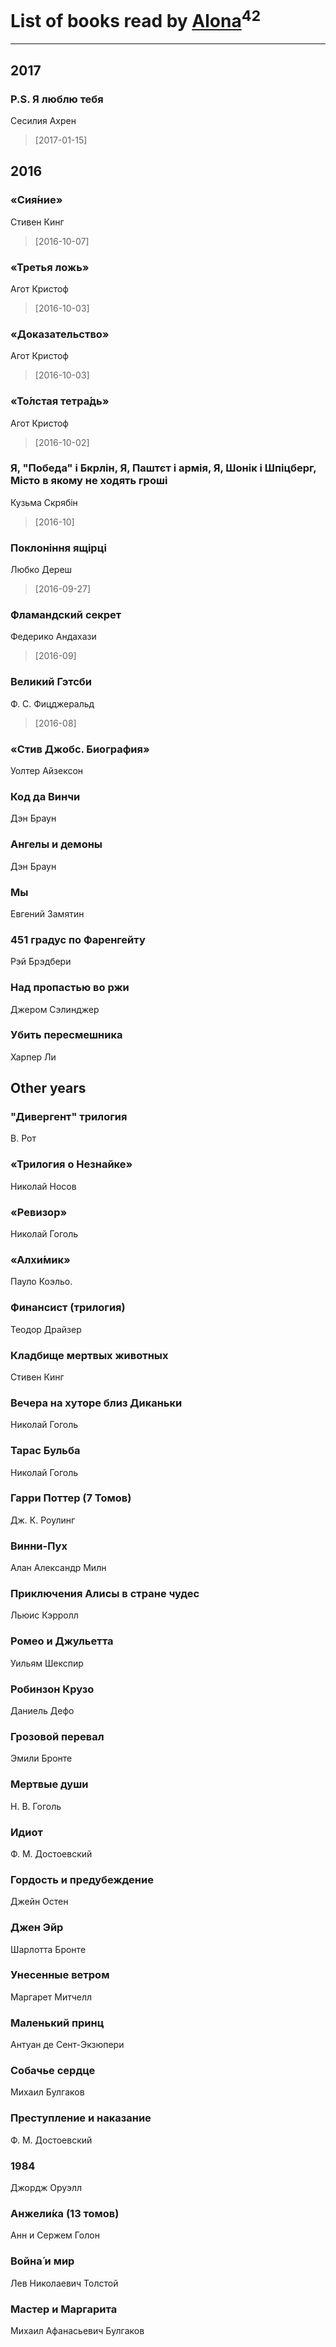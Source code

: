 # List of books read by [Alona](https://www.facebook.com/app_scoped_user_id/320700111602997/)<sup>42</sup>
---

## 2017

### P.S. Я люблю тебя
Сесилия Ахрен
> [2017-01-15] 



## 2016

### «Сия́ние»
Стивен Кинг
> [2016-10-07] 


### «Третья ложь»
Агот Кристоф
> [2016-10-03] 


### «Доказательство»
Агот Кристоф
> [2016-10-03] 


### «То́лстая тетра́дь»
Агот Кристоф
> [2016-10-02] 


### Я, "Победа" і Бкрлін, Я, Паштєт і армія, Я, Шонік і Шпіцберг, Місто в якому не ходять гроші
Кузьма Скрябін
> [2016-10] 


### Поклоніння ящірці
Любко Дереш
> [2016-09-27] 


### Фламандский секрет
Федерико Андахази
> [2016-09] 


### Великий Гэтсби
Ф. С. Фицджеральд
> [2016-08] 


### «Стив Джобс. Биография»
Уолтер Айзексон


### Код да Винчи
Дэн Браун


### Ангелы и демоны
Дэн Браун


### Мы
Евгений Замятин


### 451 градус по Фаренгейту
Рэй Брэдбери


### Над пропастью во ржи
Джером Сэлинджер


### Убить пересмешника
Харпер Ли



## Other years

### "Дивергент"  трилогия
В. Рот


### «Трилогия о Незнайке»
Николай Носов


### «Ревизор»
Николай Гоголь


### «Алхи́мик»
Пауло Коэльо.


### Финансист (трилогия)
Теодор Драйзер


### Кладбище мертвых животных
Стивен Кинг


### Вечера на хуторе близ Диканьки
Николай Гоголь


### Тарас Бульба
Николай Гоголь


### Гарри Поттер (7 Томов)
Дж. К. Роулинг


### Винни-Пух
Алан Александр Милн


### Приключения Алисы в стране чудес
Льюис Кэрролл


### Ромео и Джульетта
Уильям Шекспир


### Робинзон Крузо
Даниель Дефо


### Грозовой перевал
Эмили Бронте


### Мертвые души
Н. В. Гоголь


### Идиот
Ф. М. Достоевский


### Гордость и предубеждение
Джейн Остен


### Джен Эйр
Шарлотта Бронте


### Унесенные ветром
Маргарет Митчелл


### Маленький принц
Антуан де Сент-Экзюпери


### Собачье сердце
Михаил Булгаков


### Преступление и наказание
Ф. М. Достоевский


### 1984
Джордж Оруэлл


### Анжели́ка (13 томов)
Анн и Сержем Голон


### Война́ и мир
Лев Николаевич Толстой


### Мастер и Маргарита
Михаил Афанасьевич Булгаков



